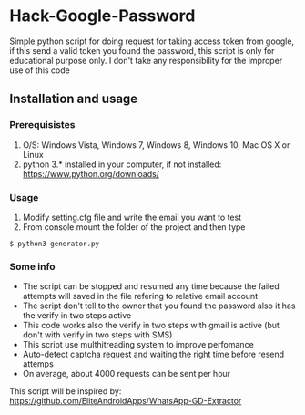 # Hack-Google-Password
Simple python script for doing request for taking access token from google, if this send a valid token you found the password, this script is only for educational purpose only. I don't take any responsibility for the improper use of this code
## Installation and usage
### Prerequisistes
1. O/S: Windows Vista, Windows 7, Windows 8, Windows 10, Mac OS X or Linux
2. python 3.* installed in your computer, if not installed: https://www.python.org/downloads/

### Usage
1. Modify setting.cfg file and write the email you want to test
2. From console mount the folder of the project and then type 
  ```
  $ python3 generator.py
  ```
### Some info
* The script can be stopped and resumed any time because the failed attempts will saved in the file refering to relative email account
* The script don't tell to the owner that you found the password also it has the verify in two steps active
* This code works also the verify in two steps with gmail is active (but don't with verify in two steps with SMS)
* This script use multhitreading system to improve perfomance
* Auto-detect captcha request and waiting the right time before resend attemps
* On average, about 4000 requests can be sent per hour

This script will be inspired by: https://github.com/EliteAndroidApps/WhatsApp-GD-Extractor

